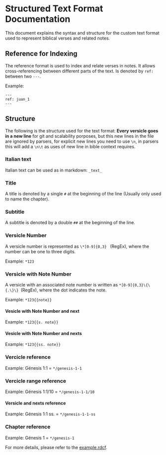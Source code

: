 # Structured Text Format Documentation

This document explains the syntax and structure for the custom text format used to represent biblical verses and related notes.

## Reference for Indexing

The reference format is used to index and relate verses in notes. It allows cross-referencing between different parts of the text. Is denoted by `ref:` between two `---`.

Example:

```
---
ref: juan_1
---
```

## Structure

The following is the structure used for the text format:
**Every versicle goes in a new line** for git and scalability porposes, but this new lines in the file are ignored by parsers, for explicit new lines you need to use `\n`, in parsers this will add a `\n\t` as uses of new line in bible context requires.

### Italian text
Italian text can be used as in markdown: `_text_`

### Title
A title is denoted by a single `#` at the beginning of the line (Usually only used to name the chapter).

### Subtitle
A subtitle is denoted by a double `##` at the beginning of the line.

### Versicle Number
A versicle number is represented as `\*[0-9]{0,3} ` (RegEx), where the number can be one to three digits.

Example: `*123 `

### Versicle with Note Number
A versicle with an associated note number is written as `*[0-9]{0,3}\{\{.\}\} `(RegEx), where the dot indicates the note.

Example: `*123{{note}} `

#### Vesicle with Note Number and next
Example: `*123{{s. note}} `

#### Vesicle with Note Number and nexts
Example: `*123{{ss. note}} `

### Vercicle reference

Example: Génesis 1:1 = `*/genesis-1-1`

### Vercicle range reference

Example: Génesis 1:1/10 = `*/genesis-1-1/10`

#### Versicle and nexts reference

Example: Génesis 1:1 ss. = `*/genesis-1-1-ss`

### Chapter reference

Example: Génesis 1 = `*/genesis-1`

For more details, please refer to the [example.rdcf](./example.rdcf).
